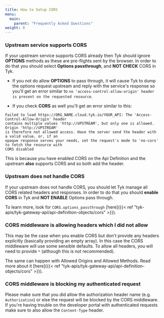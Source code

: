 ```yaml
---
title: How to Setup CORS
menu:
  main:
    parent: "Frequently Asked Questions"
weight: 0
---
```


### Upstream service supports CORS

If your upstream service supports CORS already then Tyk should ignore **OPTIONS** methods as these are pre-flights sent by the browser. In order to do that you should select **Options passthrough**, and **NOT CHECK** CORS in Tyk.

- If you not do allow **OPTIONS** to pass through, it will cause Tyk to dump the options request upstream and reply with the service's response so you'll get an error similar to `no 'access-control-allow-origin' header is present on the requested resource`.

- If you check **CORS** as well you'll get an error similar to this:

```
Failed to load https://ORG_NAME.cloud.tyk.io/YOUR_API: The 'Access-Control-Allow-Origin' header
contains multiple values 'http://UPSTREAM', but only one is allowed. Origin 'http://UPSTREAM'
is therefore not allowed access. Have the server send the header with a valid value, or, if an
opaque response serves your needs, set the request's mode to 'no-cors' to fetch the resource with
CORS disabled
```

This is because you have enabled CORS on the Api Definition and the upstream **also** supports CORS and so both add the header.

### Upstream does not handle CORS

If your upstream does not handle CORS, you should let Tyk manage all CORS related headers and responses. In order to do that you should **enable CORS** in Tyk and **NOT ENABLE** Options pass through.

To learn more, look for `CORS.options_passthrough` [here]({{< ref "tyk-apis/tyk-gateway-api/api-definition-objects/cors" >}}).

### CORS middleware is allowing headers which I did not allow

This may be the case when you enable CORS but don't provide any headers explicitly (basically providing an empty array). In this case the CORS middleware will use some sensible defaults.
To allow all headers, you will need to provide `*` (although this is not recommended).

The same can happen with Allowed Origins and Allowed Methods. Read more about it [here]({{< ref "tyk-apis/tyk-gateway-api/api-definition-objects/cors" >}}).

### CORS middleware is blocking my authenticated request

Please make sure that you did allow the authorization header name (e.g. `Authorization`) or else the request will be blocked by the CORS middleware. If you're having trouble on the developer portal with authenticated requests make sure to also allow the `Content-Type` header.
